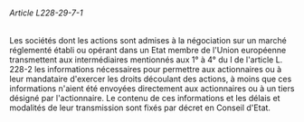 ###### Article L228-29-7-1

Les sociétés dont les actions sont admises à la négociation sur un marché réglementé établi ou opérant dans un Etat membre de l'Union européenne transmettent aux intermédiaires mentionnés aux 1° à 4° du I de l'article L. 228-2 les informations nécessaires pour permettre aux actionnaires ou à leur mandataire d'exercer les droits découlant des actions, à moins que ces informations n'aient été envoyées directement aux actionnaires ou à un tiers désigné par l'actionnaire. Le contenu de ces informations et les délais et modalités de leur transmission sont fixés par décret en Conseil d'Etat.

